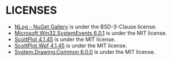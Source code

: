 # LICENSES

- [NLog - NuGet Gallery](https://www.nuget.org/packages/NLog/) is under the BSD-3-Clause license.
- [Microsoft.Win32.SystemEvents 6.0.1](https://www.nuget.org/packages/Microsoft.Win32.SystemEvents) is under the MIT license.
- [ScottPlot 4.1.45](https://www.nuget.org/packages/ScottPlot/4.1.45) is under the MIT license.
- [ScottPlot.Wpf 4.1.45](https://www.nuget.org/packages/ScottPlot.WPF/5.0.0-beta) is under the MIT license.
- [System.Drawing.Common 6.0.0](https://www.nuget.org/packages/System.Drawing.Common) is under the MIT license.
